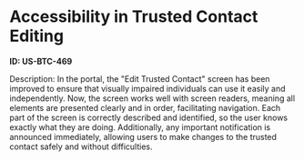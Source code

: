 # Accessibility in Trusted Contact Editing

**ID: US-BTC-469**

Description: In the portal, the "Edit Trusted Contact" screen has been improved to ensure that visually impaired individuals can use it easily and independently. Now, the screen works well with screen readers, meaning all elements are presented clearly and in order, facilitating navigation. Each part of the screen is correctly described and identified, so the user knows exactly what they are doing. Additionally, any important notification is announced immediately, allowing users to make changes to the trusted contact safely and without difficulties.